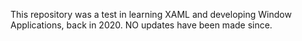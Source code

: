 This repository was a test in learning XAML and developing Window Applications, back in 2020. NO updates have been 
made since.
